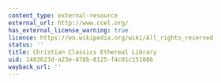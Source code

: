 ```yaml
---
content_type: external-resource
external_url: http://www.ccel.org/
has_external_license_warning: true
license: https://en.wikipedia.org/wiki/All_rights_reserved
status: ''
title: Christian Classics Ethereal Library
uid: 1483623d-a23e-478b-8125-f4c01c151086
wayback_url: ''
---
```

